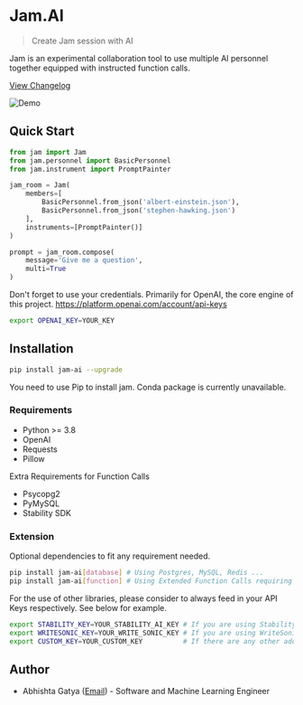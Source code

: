 # Jam.AI

> Create Jam session with AI

Jam is an experimental collaboration tool to use multiple AI personnel together equipped with instructed function calls.

[View Changelog](https://github.com/abhishtagatya/jam/blob/master/CHANGELOG.md)

![Demo](https://raw.githubusercontent.com/abhishtagatya/jam/master/docs/demo.png)

## Quick Start

```python
from jam import Jam
from jam.personnel import BasicPersonnel
from jam.instrument import PromptPainter

jam_room = Jam(
    members=[
        BasicPersonnel.from_json('albert-einstein.json'),
        BasicPersonnel.from_json('stephen-hawking.json')
    ],
    instruments=[PromptPainter()]
)

prompt = jam_room.compose(
    message='Give me a question',
    multi=True
)

```

Don't forget to use your credentials. Primarily for OpenAI, the core engine of this project. 
https://platform.openai.com/account/api-keys

```bash
export OPENAI_KEY=YOUR_KEY
```

## Installation

```bash
pip install jam-ai --upgrade
```
You need to use Pip to install jam. Conda package is currently unavailable.

### Requirements
* Python >= 3.8
* OpenAI
* Requests
* Pillow

Extra Requirements for Function Calls
* Psycopg2
* PyMySQL
* Stability SDK

### Extension

Optional dependencies to fit any requirement needed.

```bash
pip install jam-ai[database] # Using Postgres, MySQL, Redis ...
pip install jam-ai[function] # Using Extended Function Calls requiring SDKs / Packages
```

For the use of other libraries, please consider to always feed in your API Keys respectively. See below for example.

```bash
export STABILITY_KEY=YOUR_STABILITY_AI_KEY # If you are using Stability SDK
export WRITESONIC_KEY=YOUR_WRITE_SONIC_KEY # If you are using WriteSonic API
export CUSTOM_KEY=YOUR_CUSTOM_KEY          # If there are any other added functionalities
```


## Author
* Abhishta Gatya ([Email](mailto:abhishtagatya@yahoo.com)) - Software and Machine Learning Engineer
